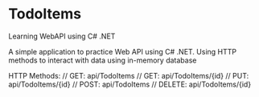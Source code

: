 # TodoItems
Learning WebAPI using C# .NET 


A simple application to practice Web API using C# .NET. 
Using HTTP methods to interact with data using in-memory database

HTTP Methods:
        // GET: api/TodoItems
        // GET: api/TodoItems/{id}
        // PUT: api/TodoItems/{id}
        // POST: api/TodoItems
        // DELETE: api/TodoItems/{id}

